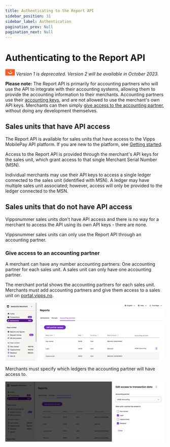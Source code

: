 ```yaml
---
title: Authenticating to the Report API
sidebar_position: 31
sidebar_label: Authentication
pagination_prev: Null
pagination_next: Null
---
```



# Authenticating to the Report API

![Vipps](../images/vipps.png) *Version 1 is deprecated. Version 2 will be available in October 2023.*

**Please note:**
The Report API is primarily for accounting partners who will use the API to integrate
with their accounting systems, allowing them to provide the accounting information to their merchants.
Accounting partners use their
[accounting keys](https://developer.vippsmobilepay.com/docs/partner/partner-keys/),
and are not allowed to use the merchant's own API keys.
Merchants can then simply
[give access to the accounting partner](#give-access-to-an-accounting-partner),
without doing any development themselves.

## Sales units that have API access

The Report API is available for sales units that have access to the Vipps MobilePay API platform.
If you are new to the platform, see
[Getting started](https://developer.vippsmobilepay.com/docs/getting-started).

Access to the Report API is provided through the merchant's API keys for the sales unit,
which grant access to that single Merchant Serial Number (MSN).

Individual merchants may use their API keys to access a single ledger connected to the sales unit (identified with MSN).
A ledger may have multiple sales unit associated; however, access will only be provided to the ledger connected to the MSN.

## Sales units that do not have API access

Vippsnummer sales units don't have API access and there is no way for a merchant to
access the API using its own API keys - there are none.

Vippsnummer sales units can only use the Report API through an accounting partner.

### Give access to an accounting partner

A merchant can have any number accounting partners: One accounting partner for each sales unit.
A sales unit can only have one accounting partner.

The merchant portal shows the accounting partners for each sales unit.
Merchants must add accounting partners and give them access to a sales unit on
[portal.vipps.no](https://portal.vipps.no).

![Overview over accounting-partners](../images/portal-accounting-partners-overview.png)

Merchants must specify which ledgers the accounting partner will have access to.

![Add a new accounting-partner](../images/portal-accounting-partners-edit.png)
